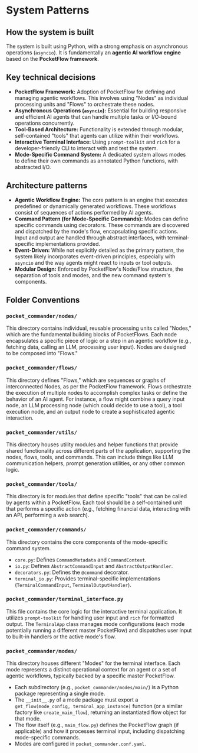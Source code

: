 # System Patterns

## How the system is built
The system is built using Python, with a strong emphasis on asynchronous operations (`asyncio`). It is fundamentally an **agentic AI workflow engine** based on the **PocketFlow framework**.

## Key technical decisions
-   **PocketFlow Framework:** Adoption of PocketFlow for defining and managing agentic workflows. This involves using "Nodes" as individual processing units and "Flows" to orchestrate these nodes.
-   **Asynchronous Operations (`asyncio`):** Essential for building responsive and efficient AI agents that can handle multiple tasks or I/O-bound operations concurrently.
-   **Tool-Based Architecture:** Functionality is extended through modular, self-contained "tools" that agents can utilize within their workflows.
-   **Interactive Terminal Interface:** Using `prompt-toolkit` and `rich` for a developer-friendly CLI to interact with and test the system.
-   **Mode-Specific Command System:** A dedicated system allows modes to define their own commands as annotated Python functions, with abstracted I/O.

## Architecture patterns
-   **Agentic Workflow Engine:** The core pattern is an engine that executes predefined or dynamically generated workflows. These workflows consist of sequences of actions performed by AI agents.
-   **Command Pattern (for Mode-Specific Commands):** Modes can define specific commands using decorators. These commands are discovered and dispatched by the mode's flow, encapsulating specific actions. Input and output are handled through abstract interfaces, with terminal-specific implementations provided.
-   **Event-Driven:** While not explicitly detailed as the primary pattern, the system likely incorporates event-driven principles, especially with `asyncio` and the way agents might react to inputs or tool outputs.
-   **Modular Design:** Enforced by PocketFlow's Node/Flow structure, the separation of tools and modes, and the new command system's components.

## Folder Conventions

### `pocket_commander/nodes/`
This directory contains individual, reusable processing units called "Nodes," which are the fundamental building blocks of PocketFlows. Each node encapsulates a specific piece of logic or a step in an agentic workflow (e.g., fetching data, calling an LLM, processing user input). Nodes are designed to be composed into "Flows."

### `pocket_commander/flows/`
This directory defines "Flows," which are sequences or graphs of interconnected Nodes, as per the PocketFlow framework. Flows orchestrate the execution of multiple nodes to accomplish complex tasks or define the behavior of an AI agent. For instance, a flow might combine a query input node, an LLM processing node (which could decide to use a tool), a tool execution node, and an output node to create a sophisticated agentic interaction.

### `pocket_commander/utils/`
This directory houses utility modules and helper functions that provide shared functionality across different parts of the application, supporting the nodes, flows, tools, and commands. This can include things like LLM communication helpers, prompt generation utilities, or any other common logic.

### `pocket_commander/tools/`
This directory is for modules that define specific "tools" that can be called by agents within a PocketFlow. Each tool should be a self-contained unit that performs a specific action (e.g., fetching financial data, interacting with an API, performing a web search).

### `pocket_commander/commands/`
This directory contains the core components of the mode-specific command system.
-   `core.py`: Defines `CommandMetadata` and `CommandContext`.
-   `io.py`: Defines `AbstractCommandInput` and `AbstractOutputHandler`.
-   `decorators.py`: Defines the `@command` decorator.
-   `terminal_io.py`: Provides terminal-specific implementations (`TerminalCommandInput`, `TerminalOutputHandler`).

### `pocket_commander/terminal_interface.py`
This file contains the core logic for the interactive terminal application. It utilizes `prompt-toolkit` for handling user input and `rich` for formatted output. The `TerminalApp` class manages mode configurations (each mode potentially running a different master PocketFlow) and dispatches user input to built-in handlers or the active mode's flow.

### `pocket_commander/modes/`
This directory houses different "Modes" for the terminal interface. Each mode represents a distinct operational context for an agent or a set of agentic workflows, typically backed by a specific master PocketFlow.
-   Each subdirectory (e.g., `pocket_commander/modes/main/`) is a Python package representing a single mode.
-   The `__init__.py` of a mode package must export a `get_flow(mode_config, terminal_app_instance)` function (or a similar factory like `create_main_flow`), returning an instantiated flow object for that mode.
-   The flow itself (e.g., `main_flow.py`) defines the PocketFlow graph (if applicable) and how it processes terminal input, including dispatching mode-specific commands.
-   Modes are configured in `pocket_commander.conf.yaml`.